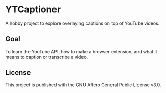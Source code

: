 # YTCaptioner
A hobby project to explore overlaying captions on top of YouTube videos.

## Goal
To learn the YouTube API, how to make a browser extension, and what it means to caption or transcribe a video.

## License
This project is published with the GNU Affero General Public License v3.0.
